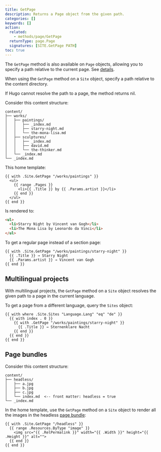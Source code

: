 ```yaml
---
title: GetPage
description: Returns a Page object from the given path.
categories: []
keywords: []
action:
  related:
    - methods/page/GetPage
  returnType: page.Page
  signatures: [SITE.GetPage PATH]
toc: true
---
```


The `GetPage` method is also available on `Page` objects, allowing you to specify a path relative to the current page. See&nbsp;[details].

[details]: /methods/page/getpage/

When using the `GetPage` method on a `Site` object, specify a path relative to the content directory.

If Hugo cannot resolve the path to a page, the method returns nil.

Consider this content structure:

```text
content/
├── works/
│   ├── paintings/
│   │   ├── _index.md
│   │   ├── starry-night.md
│   │   └── the-mona-lisa.md
│   ├── sculptures/
│   │   ├── _index.md
│   │   ├── david.md
│   │   └── the-thinker.md
│   └── _index.md
└── _index.md
```

This home template:

```go-html-template
{{ with .Site.GetPage "/works/paintings" }}
  <ul>
    {{ range .Pages }}
      <li>{{ .Title }} by {{ .Params.artist }}</li>
    {{ end }}
  </ul>
{{ end }}
```

Is rendered to:

```html
<ul>
  <li>Starry Night by Vincent van Gogh</li>
  <li>The Mona Lisa by Leonardo da Vinci</li>
</ul>
```

To get a regular page instead of a section page:

```go-html-template
{{ with .Site.GetPage "/works/paintings/starry-night" }}
  {{ .Title }} → Starry Night
  {{ .Params.artist }} → Vincent van Gogh
{{ end }}
```

## Multilingual projects

With multilingual projects, the `GetPage` method on a `Site` object resolves the given path to a page in the current language.

To get a page from a different language, query the `Sites` object:

```go-html-template
{{ with where .Site.Sites "Language.Lang" "eq" "de" }}
  {{ with index . 0 }}
    {{ with .GetPage "/works/paintings/starry-night" }}
      {{ .Title }} → Sternenklare Nacht
    {{ end }}
  {{ end }}
{{ end }}
```

## Page bundles

Consider this content structure:

```text
content/
├── headless/    
│   ├── a.jpg
│   ├── b.jpg
│   ├── c.jpg
│   └── index.md  <-- front matter: headless = true
└── _index.md
```

In the home template, use the `GetPage` method on a `Site` object to render all the images in the headless [page bundle]:

```go-html-template
{{ with .Site.GetPage "/headless" }}
  {{ range .Resources.ByType "image" }}
    <img src="{{ .RelPermalink }}" width="{{ .Width }}" height="{{ .Height }}" alt="">
  {{ end }}
{{ end }}
```

[page bundle]: /getting-started/glossary/#page-bundle
